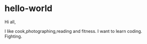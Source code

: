 # hello-world

Hi all,

I like cook,photographing,reading and fitness.
I want to learn coding.
Fighting.

